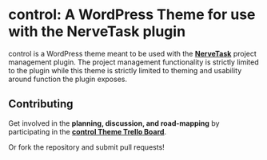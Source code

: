 # control: A WordPress Theme for use with the NerveTask plugin

control is a WordPress theme meant to be used with the **[NerveTask](nervetask)** project management plugin. The project management functionality is strictly limited to the plugin while this theme is strictly limited to theming and usability around function the plugin exposes.

## Contributing

Get involved in the **planning, discussion, and road-mapping** by participating in the **[control Theme Trello Board]**.

Or fork the repository and submit pull requests!

[control]: https://github.com/NerveTask/control
[nervetask]: https://github.com/NerveTask/nervetask
[control Theme Trello Board]: https://trello.com/b/BsOdiacO/control
